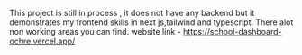 This project is still in process , it does not have any backend but it demonstrates my frontend skills in next js,tailwind and typescript.
There alot non working areas you can find.
website link - https://school-dashboard-ochre.vercel.app/
